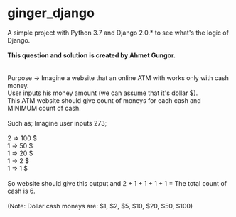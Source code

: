 # ginger_django
A simple project with Python 3.7 and Django 2.0.* to see what's the logic of Django.<br><br>
<b>This question and solution is created by Ahmet Gungor.</b><br>
<br>
<br>
Purpose -> Imagine a website that an online ATM with works only with cash money.<br>
User inputs his money amount (we can assume that it's dollar $). <br>
This ATM website should give count of moneys for each cash and MINIMUM count of cash.<br>
<br>
Such as; Imagine user inputs 273;<br>
<br>
2 => 100 $ <br>
1 =>  50 $ <br>
1 =>  20 $ <br>
1 =>   2 $ <br>
1 =>   1 $ <br>
<br>
So website should give this output and 2 + 1 + 1 + 1 + 1 = The total count of cash is 6.<br>
<br>
(Note: Dollar cash moneys are: $1, $2, $5, $10, $20, $50, $100)<br>
